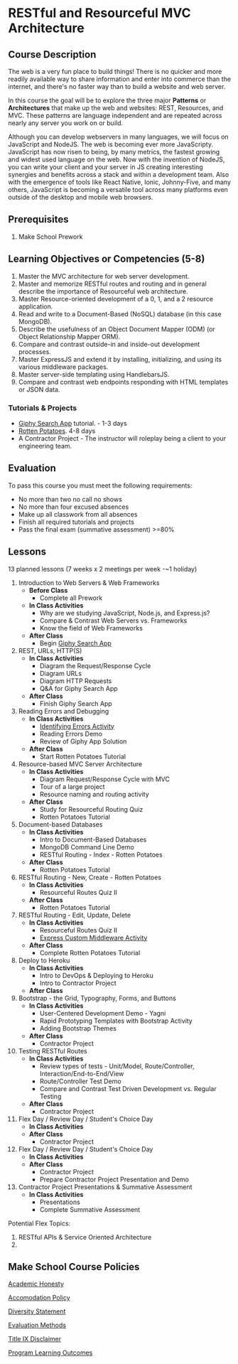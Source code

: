 # RESTful and Resourceful MVC Architecture

## Course Description

The web is a very fun place to build things! There is no quicker and more readily available way to share information and enter into commerce than the internet, and there's no faster way than to build a website and web server.

In this course the goal will be to explore the three major **Patterns** or **Architectures** that make up the web and websites: REST, Resources, and MVC. These patterns are language independent and are repeated across nearly any server you work on or build.

Although you can develop webservers in many languages, we will focus on JavaScript and NodeJS. The web is becoming ever more JavaScripty. JavaScript has now risen to being, by many metrics, the fastest growing and widest used language on the web. Now with the invention of NodeJS, you can write your client and your server in JS creating interesting synergies and benefits across a stack and within a development team. Also with the emergence of tools like React Native, Ionic, Johnny-Five, and many others, JavaScript is becoming a versatile tool across many platforms even outside of the desktop and mobile web browsers.

## Prerequisites

1. Make School Prework

## Learning Objectives or Competencies (5-8)

1. Master the MVC architecture for web server development.
1. Master and memorize RESTful routes and routing and in general describe the importance of Resourceful web architecture.
1. Master Resource-oriented development of a 0, 1, and a 2 resource application.
1. Read and write to a Document-Based (NoSQL) database (in this case MongoDB).
1. Describe the usefulness of an Object Document Mapper (ODM) (or Object Relationship Mapper ORM).
1. Compare and contrast outside-in and inside-out development processes.
1. Master ExpressJS and extend it by installing, initializing, and using its various middleware packages.
1. Master server-side templating using HandlebarsJS.
1. Compare and contrast web endpoints responding with HTML templates or JSON data.

### Tutorials & Projects

- [Giphy Search App](https://www.makeschool.com/online-courses/tutorials/giphy-search-app-with-node-js/your-node-environment) tutorial. - 1-3 days
- [Rotten Potatoes](https://www.makeschool.com/online-courses/tutorials/rotten-potatoes-movie-reviews-with-express-js/bootstrap-an-express-project). 4-8 days
- A Contractor Project - The instructor will roleplay being a client to your engineering team.

## Evaluation

To pass this course you must meet the following requirements:

- No more than two no call no shows
- No more than four excused absences
- Make up all classwork from all absences
- Finish all required tutorials and projects
- Pass the final exam (summative assessment) >=80%


## Lessons

13 planned lessons (7 weeks x 2 meetings per week -~1 holiday)

1. Introduction to Web Servers & Web Frameworks
    - **Before Class**
        -  Complete all Prework
    - **In Class Activities** 
        - Why are we studying JavaScript, Node.js, and Express.js?
        - Compare & Contrast Web Servers vs. Frameworks
        - Know the field of Web Frameworks
    - **After Class**
        - Begin [Giphy Search App](https://www.makeschool.com/online-courses/tutorials/giphy-search-app-with-node-js/your-node-environment)
1. REST, URLs, HTTP(S)
    - **In Class Activities**
        - Diagram the Request/Response Cycle
        - Diagram URLs
        - Diagram HTTP Requests
        - Q&A for Giphy Search App
    - **After Class**
        - Finish Giphy Search App
1. Reading Errors and Debugging
    - **In Class Activities** 
        - [Identifying Errors Activity](https://developer.mozilla.org/en-US/docs/Web/JavaScript/Reference/Errors)
        - Reading Errors Demo
        - Review of Giphy App Solution
    - **After Class**
        - Start Rotten Potatoes Tutorial
1. Resource-based MVC Server Architecture
    - **In Class Activities**
        - Diagram Request/Response Cycle with MVC
        - Tour of a large project
        - Resource naming and routing activity
    - **After Class**
        - Study for Resourceful Routing Quiz
        - Rotten Potatoes Tutorial
1. Document-based Databases
    - **In Class Activities**
        - Intro to Document-Based Databases
        - MongoDB Command Line Demo
        - RESTful Routing - Index - Rotten Potatoes
    - **After Class**
         - Rotten Potatoes Tutorial
1. RESTful Routing - New, Create - Rotten Potatoes
    - **In Class Activities**
        - Resourceful Routes Quiz II
    - **After Class**
         - Rotten Potatoes Tutorial
1. RESTful Routing - Edit, Update, Delete
    - **In Class Activities**
        - Resourceful Routes Quiz II
        - [Express Custom Middleware Activity](https://expressjs.com/en/guide/writing-middleware.html)
    - **After Class**
         - Complete Rotten Potatoes Tutorial
1. Deploy to Heroku
    - **In Class Activities**
        - Intro to DevOps & Deploying to Heroku
        - Intro to Contractor Project
    - **After Class**
1. Bootstrap - the Grid, Typography, Forms, and Buttons 
    - **In Class Activities**
        - User-Centered Development Demo - Yagni
        - Rapid Prototyping Templates with Bootstrap Activity
        - Adding Bootstrap Themes
    - **After Class**
        - Contractor Project
1. Testing RESTful Routes
    - **In Class Activities**
        - Review types of tests - Unit/Model, Route/Controller, Interaction/End-to-End/View
        - Route/Controller Test Demo
        - Compare and Contrast Test Driven Development vs. Regular Testing
    - **After Class**
        - Contractor Project
1. Flex Day / Review Day / Student's Choice Day
    - **In Class Activities**
    - **After Class**
        - Contractor Project
1. Flex Day / Review Day / Student's Choice Day
    - **In Class Activities**
    - **After Class**
        - Contractor Project
        - Prepare Contractor Project Presentation and Demo
1. Contractor Project Presentations & Summative Assessment
    - **In Class Activities**
        - Presentations
        - Complete Summative Assessment

Potential Flex Topics:

1. RESTful APIs & Service Oriented Architecture 
1. 

## Make School Course Policies

[Academic Honesty](https://github.com/Product-College-Courses/Common-Syllabus-Sections/blob/master/Academic-Honesty-and-Plagiarism.md)

[Accomodation Policy](https://github.com/Product-College-Courses/Common-Syllabus-Sections/blob/master/Accommodation-Policy.md)

[Diversity Statement](https://github.com/Product-College-Courses/Common-Syllabus-Sections/blob/master/Diversity-Statement.md)

[Evaluation Methods](https://github.com/Product-College-Courses/Common-Syllabus-Sections/blob/master/Evaluation-Methods.md)

[Title IX Disclaimer](https://github.com/Product-College-Courses/Common-Syllabus-Sections/blob/master/Evaluations-Title-X-Disclaimer.md)

[Program Learning Outcomes](https://github.com/Product-College-Courses/Common-Syllabus-Sections/blob/master/Program-Learning-Outcomes.md)
